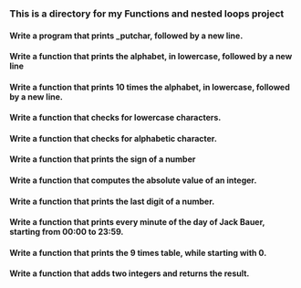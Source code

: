 ### This is a directory for my Functions and nested loops project
#### Write a program that prints _putchar, followed by a new line.
#### Write a function that prints the alphabet, in lowercase, followed by a new line
#### Write a function that prints 10 times the alphabet, in lowercase, followed by a new line.
#### Write a function that checks for lowercase characters.
#### Write a function that checks for alphabetic character.
#### Write a function that prints the sign of a number
#### Write a function that computes the absolute value of an integer.
#### Write a function that prints the last digit of a number.
#### Write a function that prints every minute of the day of Jack Bauer, starting from 00:00 to 23:59.
#### Write a function that prints the 9 times table, while starting with 0.
#### Write a function that adds two integers and returns the result.
